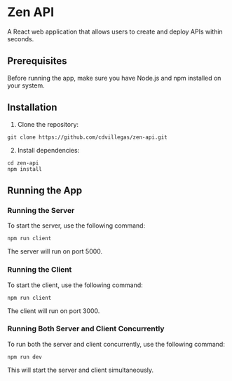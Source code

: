 # Zen API
A React web application that allows users to create and deploy APIs within seconds.

## Prerequisites

Before running the app, make sure you have Node.js and npm installed on your system.

## Installation

1. Clone the repository:
```
git clone https://github.com/cdvillegas/zen-api.git
```
2. Install dependencies:
```
cd zen-api
npm install
```

## Running the App

### Running the Server

To start the server, use the following command:
```
npm run client
```
The server will run on port 5000.

### Running the Client

To start the client, use the following command:
```
npm run client
```
The client will run on port 3000.

### Running Both Server and Client Concurrently

To run both the server and client concurrently, use the following command:
```
npm run dev
```
This will start the server and client simultaneously.
